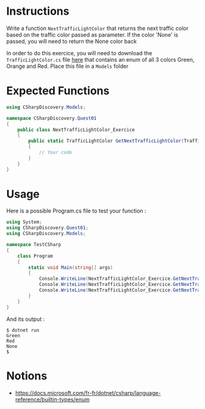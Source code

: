 # Instructions

Write a function `NextTrafficLightColor` that returns the next traffic color based on the traffic color passed as parameter. If the color 'None' is passed, you will need to return the None color back

In order to do this exercice, you will need to download the `TrafficLightColor.cs` file [here](https://git.ytrack.learn.ynov.com/ynov/ytrack/raw/branch/master/subjects/next-traffic-light-color/TrafficLightColor.cs) that contains an enum of all 3 colors Green, Orange and Red. Place this file in a `Models` folder

# Expected Functions

```C#
using CSharpDiscovery.Models;

namespace CSharpDiscovery.Quest01
{
    public class NextTrafficLightColor_Exercice
    {
        public static TrafficLightColor GetNextTrafficLightColor(TrafficLightColor currentColor)
        {
            // Your code
        }
    }
}
```

# Usage

Here is a possible Program.cs file to test your function :

```C#
using System;
using CSharpDiscovery.Quest01;
using CSharpDiscovery.Models;

namespace TestCSharp
{
    class Program
    {
        static void Main(string[] args)
        {
            Console.WriteLine(NextTrafficLightColor_Exercice.GetNextTrafficLightColor(TrafficLightColor.Red));
            Console.WriteLine(NextTrafficLightColor_Exercice.GetNextTrafficLightColor(TrafficLightColor.Orange));
            Console.WriteLine(NextTrafficLightColor_Exercice.GetNextTrafficLightColor(TrafficLightColor.None));
        }
    }
}
```

And its output :

```
$ dotnet run
Green
Red
None
$
```

# Notions

- https://docs.microsoft.com/fr-fr/dotnet/csharp/language-reference/builtin-types/enum
